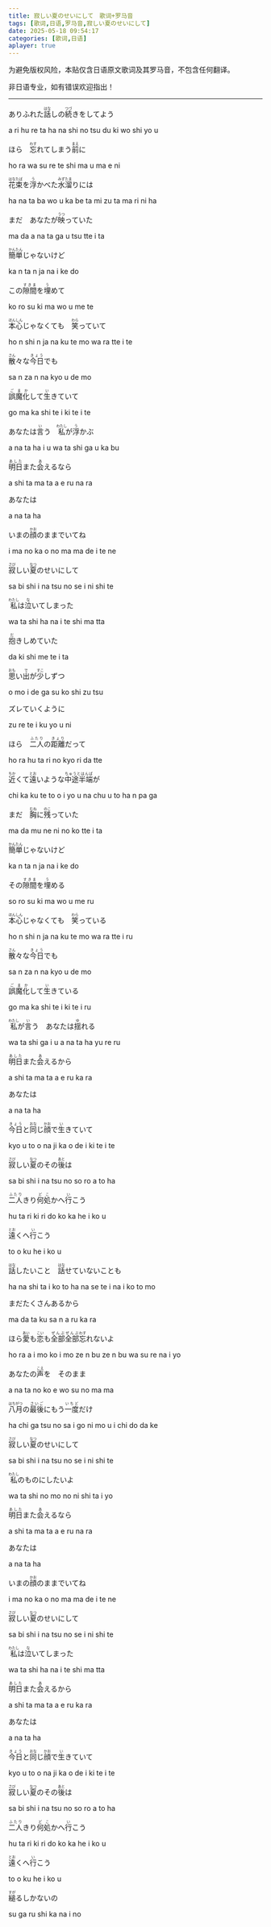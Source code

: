 ```yaml
---
title: 寂しい夏のせいにして　歌词+罗马音
tags: [歌词,日语,罗马音,寂しい夏のせいにして]
date: 2025-05-18 09:54:17
categories: [歌词,日语]
aplayer: true
---
```


为避免版权风险，本贴仅含日语原文歌词及其罗马音，不包含任何翻译。

非日语专业，如有错误欢迎指出！

---

<meting-js
 id="1954947025"
 server="netease"
 type="song"
 theme="#39C5BB">
</meting-js>

ありふれた<ruby>話<rt>はな</rt></ruby>しの<ruby>続<rt>つづ</rt></ruby>きをしてよう

a ri hu re ta ha na shi no tsu du ki wo shi yo u

ほら　<ruby>忘<rt>わす</rt></ruby>れてしまう<ruby>前<rt>まえ</rt></ruby>に

ho ra wa su re te shi ma u ma e ni

<ruby>花束<rt>はなたば</rt></ruby>を<ruby>浮<rt>う</rt></ruby>かべた<ruby>水溜<rt>みずたま</rt></ruby>りには

ha na ta ba wo u ka be ta mi zu ta ma ri ni ha

まだ　あなたが<ruby>映<rt>うつ</rt></ruby>っていた

ma da a na ta ga u tsu tte i ta

<ruby>簡単<rt>かんたん</rt></ruby>じゃないけど

ka n ta n ja na i ke do

この<ruby>隙間<rt>すきま</rt></ruby>を<ruby>埋<rt>う</rt></ruby>めて

ko ro su ki ma wo u me te

<ruby>本心<rt>ほんしん</rt></ruby>じゃなくても　<ruby>笑<rt>わら</rt></ruby>っていて

ho n shi n ja na ku te mo wa ra tte i te

<ruby>散<rt>さん</rt></ruby>々な<ruby>今日<rt>きょう</rt></ruby>でも

sa n za n na kyo u de mo

<ruby>誤魔化<rt>ごまか</rt></ruby>して<ruby>生<rt>い</rt></ruby>きていて

go ma ka shi te i ki te i te

あなたは<ruby>言<rt>い</rt></ruby>う　<ruby>私<rt>わたし</rt></ruby>が<ruby>浮<rt>う</rt></ruby>かぶ

a na ta ha i u wa ta shi ga u ka bu

<ruby>明日<rt>あした</rt></ruby>また<ruby>会<rt>あ</rt></ruby>えるなら

a shi ta ma ta a e ru na ra

あなたは

a na ta ha

いまの<ruby>顔<rt>かお</rt></ruby>のままでいてね

i ma no ka o no ma ma de i te ne

<ruby>寂<rt>さび</rt></ruby>しい<ruby>夏<rt>なつ</rt></ruby>のせいにして

sa bi shi i na tsu no se i ni shi te

<ruby>私<rt>わたし</rt></ruby>は<ruby>泣<rt>な</rt></ruby>いてしまった

wa ta shi ha na i te shi ma tta

<ruby>抱<rt>だ</rt></ruby>きしめていた

da ki shi me te i ta

<ruby>思<rt>おも</rt></ruby>い<ruby>出<rt>で</rt></ruby>が<ruby>少<rt>すこ</rt></ruby>しずつ

o mo i de ga su ko shi zu tsu

ズレていくように

zu re te i ku yo u ni

ほら　<ruby>二人<rt>ふたり</rt></ruby>の<ruby>距離<rt>きょり</rt></ruby>だって

ho ra hu ta ri no kyo ri da tte

<ruby>近<rt>ちか</rt></ruby>くて<ruby>遠<rt>とお</rt></ruby>いような<ruby>中途半端<rt>ちゅうとはんぱ</rt></ruby>が

chi ka ku te to o i yo u na chu u to ha n pa ga

まだ　<ruby>胸<rt>むね</rt></ruby>に<ruby>残<rt>のこ</rt></ruby>っていた

ma da mu ne ni no ko tte i ta

<ruby>簡単<rt>かんたん</rt></ruby>じゃないけど

ka n ta n ja na i ke do

その<ruby>隙間<rt>すきま</rt></ruby>を<ruby>埋<rt>う</rt></ruby>める

so ro su ki ma wo u me ru

<ruby>本心<rt>ほんしん</rt></ruby>じゃなくても　<ruby>笑<rt>わら</rt></ruby>っている

ho n shi n ja na ku te mo wa ra tte i ru

<ruby>散<rt>さん</rt></ruby>々な<ruby>今日<rt>きょう</rt></ruby>でも

sa n za n na kyo u de mo

<ruby>誤魔化<rt>ごまか</rt></ruby>して<ruby>生<rt>い</rt></ruby>きている

go ma ka shi te i ki te i ru

<ruby>私<rt>わたし</rt></ruby>が<ruby>言<rt>い</rt></ruby>う　あなたは<ruby>揺<rt>ゆ</rt></ruby>れる

wa ta shi ga i u a na ta ha yu re ru

<ruby>明日<rt>あした</rt></ruby>また<ruby>会<rt>あ</rt></ruby>えるから

a shi ta ma ta a e ru ka ra

あなたは

a na ta ha

<ruby>今日<rt>きょう</rt></ruby>と<ruby>同<rt>おな</rt></ruby>じ<ruby>顔<rt>かお</rt></ruby>で<ruby>生<rt>い</rt></ruby>きていて

kyo u to o na ji ka o de i ki te i te

<ruby>寂<rt>さび</rt></ruby>しい<ruby>夏<rt>なつ</rt></ruby>のその<ruby>後<rt>あと</rt></ruby>は

sa bi shi i na tsu no so ro a to ha

<ruby>二人<rt>ふたり</rt></ruby>きり<ruby>何処<rt>どこ</rt></ruby>かへ<ruby>行<rt>い</rt></ruby>こう

hu ta ri ki ri do ko ka he i ko u

<ruby>遠<rt>とお</rt></ruby>くへ<ruby>行<rt>い</rt></ruby>こう

to o ku he i ko u

<ruby>話<rt>はな</rt></ruby>したいこと　<ruby>話<rt>はな</rt></ruby>せていないことも

ha na shi ta i ko to ha na se te i na i ko to mo

まだたくさんあるから

ma da ta ku sa n a ru ka ra

ほら<ruby>愛<rt>あい</rt></ruby>も<ruby>恋<rt>こい</rt></ruby>も<ruby>全部<rt>ぜんぶ</rt></ruby><ruby>全部<rt>ぜんぶ</rt></ruby><ruby>忘<rt>わす</rt></ruby>れないよ

ho ra a i mo ko i mo ze n bu ze n bu wa su re na i yo

あなたの<ruby>声<rt>こえ</rt></ruby>を　そのまま

a na ta no ko e wo su no ma ma

<ruby>八月<rt>はちがつ</rt></ruby>の<ruby>最後<rt>さいご</rt></ruby>にもう<ruby>一度<rt>いちど</rt></ruby>だけ

ha chi ga tsu no sa i go ni mo u i chi do da ke

<ruby>寂<rt>さび</rt></ruby>しい<ruby>夏<rt>なつ</rt></ruby>のせいにして

sa bi shi i na tsu no se i ni shi te

<ruby>私<rt>わたし</rt></ruby>のものにしたいよ

wa ta shi no mo no ni shi ta i yo

<ruby>明日<rt>あした</rt></ruby>また<ruby>会<rt>あ</rt></ruby>えるなら

a shi ta ma ta a e ru na ra

あなたは

a na ta ha

いまの<ruby>顔<rt>かお</rt></ruby>のままでいてね

i ma no ka o no ma ma de i te ne

<ruby>寂<rt>さび</rt></ruby>しい<ruby>夏<rt>なつ</rt></ruby>のせいにして

sa bi shi i na tsu no se i ni shi te

<ruby>私<rt>わたし</rt></ruby>は<ruby>泣<rt>な</rt></ruby>いてしまった

wa ta shi ha na i te shi ma tta

<ruby>明日<rt>あした</rt></ruby>また<ruby>会<rt>あ</rt></ruby>えるから

a shi ta ma ta a e ru ka ra

あなたは

a na ta ha

<ruby>今日<rt>きょう</rt></ruby>と<ruby>同<rt>おな</rt></ruby>じ<ruby>顔<rt>かお</rt></ruby>で<ruby>生<rt>い</rt></ruby>きていて

kyo u to o na ji ka o de i ki te i te

<ruby>寂<rt>さび</rt></ruby>しい<ruby>夏<rt>なつ</rt></ruby>のその<ruby>後<rt>あと</rt></ruby>は

sa bi shi i na tsu no so ro a to ha

<ruby>二人<rt>ふたり</rt></ruby>きり<ruby>何処<rt>どこ</rt></ruby>かへ<ruby>行<rt>い</rt></ruby>こう

hu ta ri ki ri do ko ka he i ko u

<ruby>遠<rt>とお</rt></ruby>くへ<ruby>行<rt>い</rt></ruby>こう

to o ku he i ko u

<ruby>縋<rt>すが</rt></ruby>るしかないの

su ga ru shi ka na i no